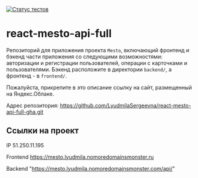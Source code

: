 [![Статус тестов](../../actions/workflows/tests.yml/badge.svg)](../../actions/workflows/tests.yml)

# react-mesto-api-full
Репозиторий для приложения проекта `Mesto`, включающий фронтенд и бэкенд части приложения со следующими возможностями: авторизации и регистрации пользователей, операции с карточками и пользователями. Бэкенд расположите в директории `backend/`, а фронтенд - в `frontend/`. 
  
Пожалуйста, прикрепите в это описание ссылку на сайт, размещенный на Яндекс.Облаке.

Адрес репозитория: https://github.com/LyudmilaSergeevna/react-mesto-api-full-gha.git

## Ссылки на проект

IP 51.250.11.195

Frontend https://mesto.lyudmila.nomoredomainsmonster.ru

Backend "https://mesto.lyudmila.nomoredomainsmonster.com/api/"
